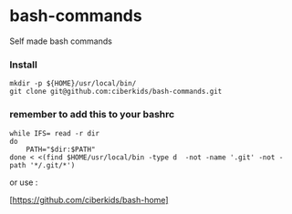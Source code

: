 # bash-commands
Self made bash commands

### Install

```
mkdir -p ${HOME}/usr/local/bin/
git clone git@github.com:ciberkids/bash-commands.git
```


### remember to add this to your bashrc




```
while IFS= read -r dir
do
    PATH="$dir:$PATH"
done < <(find $HOME/usr/local/bin -type d  -not -name '.git' -not -path '*/.git/*')

```

or use :

[https://github.com/ciberkids/bash-home]
